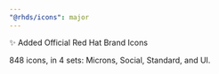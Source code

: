 ```yaml
---
"@rhds/icons": major
---
```


✨ Added Official Red Hat Brand Icons

848 icons, in 4 sets:  Microns, Social, Standard, and UI.